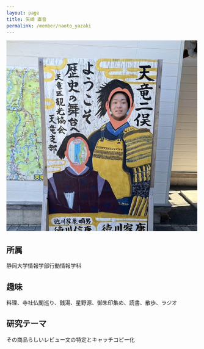 ```yaml
---
layout: page
title: 矢崎 直音
permalink: /member/naoto_yazaki
---
```


![写真](/assets/img/members/naoto_yazaki.jpg "矢崎")

## 所属
静岡大学情報学部行動情報学科

## 趣味
料理、寺社仏閣巡り、銭湯、星野源、御朱印集め、読書、散歩、ラジオ

## 研究テーマ
その商品らしいレビュー文の特定とキャッチコピー化